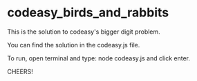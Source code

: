 # codeasy_birds_and_rabbits

This is the solution to codeasy's bigger digit problem.

You can find the solution in the codeasy.js file.

To run, open terminal and type: node codeasy.js and click enter.

CHEERS!
